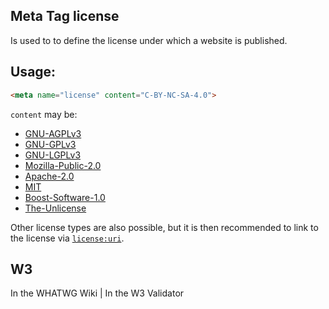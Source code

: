 ## Meta Tag license
Is used to to define the license under which a website is published.

## Usage: 

````html
<meta name="license" content="C-BY-NC-SA-4.0">
````


`content` may be:

- [GNU-AGPLv3](https://choosealicense.com/licenses/agpl-3.0/)
- [GNU-GPLv3](https://choosealicense.com/licenses/gpl-3.0/)
- [GNU-LGPLv3](https://choosealicense.com/licenses/lgpl-3.0/)
- [Mozilla-Public-2.0](https://choosealicense.com/licenses/mpl-2.0/)
- [Apache-2.0](https://choosealicense.com/licenses/apache-2.0/)
- [MIT](https://choosealicense.com/licenses/mit/)
- [Boost-Software-1.0](https://choosealicense.com/licenses/bsl-1.0/)
- [The-Unlicense](https://choosealicense.com/licenses/unlicense/)

Other license types are also possible, but it is then recommended to link to the license via [`license:uri`](/licenseuri).

## W3
<i class="fas fa-check"></i> In the WHATWG Wiki | <i class="fas fa-times"></i> In the W3 Validator
